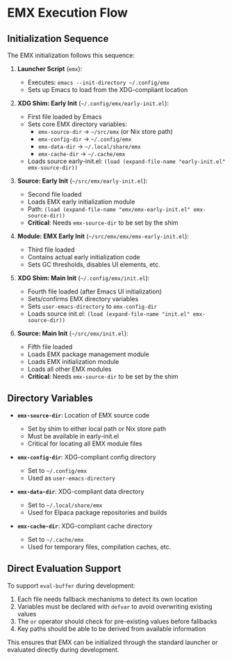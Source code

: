 # EMX Execution Flow

## Initialization Sequence

The EMX initialization follows this sequence:

1. **Launcher Script** (`emx`):
   - Executes: `emacs --init-directory ~/.config/emx`
   - Sets up Emacs to load from the XDG-compliant location

2. **XDG Shim: Early Init** (`~/.config/emx/early-init.el`):
   - First file loaded by Emacs
   - Sets core EMX directory variables:
     - `emx-source-dir` → `~/src/emx` (or Nix store path)
     - `emx-config-dir` → `~/.config/emx`
     - `emx-data-dir` → `~/.local/share/emx`
     - `emx-cache-dir` → `~/.cache/emx`
   - Loads source early-init.el: `(load (expand-file-name "early-init.el" emx-source-dir))`

3. **Source: Early Init** (`~/src/emx/early-init.el`):
   - Second file loaded
   - Loads EMX early initialization module
   - Path: `(load (expand-file-name "emx/emx-early-init.el" emx-source-dir))`
   - **Critical**: Needs `emx-source-dir` to be set by the shim

4. **Module: EMX Early Init** (`~/src/emx/emx/emx-early-init.el`):
   - Third file loaded
   - Contains actual early initialization code
   - Sets GC thresholds, disables UI elements, etc.

5. **XDG Shim: Main Init** (`~/.config/emx/init.el`):
   - Fourth file loaded (after Emacs UI initialization)
   - Sets/confirms EMX directory variables
   - Sets `user-emacs-directory` to `emx-config-dir`
   - Loads source init.el: `(load (expand-file-name "init.el" emx-source-dir))`

6. **Source: Main Init** (`~/src/emx/init.el`):
   - Fifth file loaded
   - Loads EMX package management module
   - Loads EMX initialization module
   - Loads all other EMX modules
   - **Critical**: Needs `emx-source-dir` to be set by the shim

## Directory Variables

- **`emx-source-dir`**: Location of EMX source code
  - Set by shim to either local path or Nix store path
  - Must be available in early-init.el
  - Critical for locating all EMX module files

- **`emx-config-dir`**: XDG-compliant config directory
  - Set to `~/.config/emx`
  - Used as `user-emacs-directory`

- **`emx-data-dir`**: XDG-compliant data directory
  - Set to `~/.local/share/emx`
  - Used for Elpaca package repositories and builds

- **`emx-cache-dir`**: XDG-compliant cache directory
  - Set to `~/.cache/emx`
  - Used for temporary files, compilation caches, etc.

## Direct Evaluation Support

To support `eval-buffer` during development:

1. Each file needs fallback mechanisms to detect its own location
2. Variables must be declared with `defvar` to avoid overwriting existing values
3. The `or` operator should check for pre-existing values before fallbacks
4. Key paths should be able to be derived from available information

This ensures that EMX can be initialized through the standard launcher or evaluated directly during development.